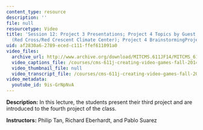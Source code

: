 ```yaml
---
content_type: resource
description: ''
file: null
resourcetype: Video
title: 'Session 12: Project 3 Presentations; Project 4 Topics by Guest Pablo Suarez
  (Red Cross/Red Crescent Climate Center); Project 4 BrainstormingProject 4 Brainstorming'
uid: af2830a6-2789-eced-c111-ffef611091a0
video_files:
  archive_url: http://www.archive.org/download/MITCMS.611JF14/MITCMS_611JF14_lec12_300k.mp4
  video_captions_file: /courses/cms-611j-creating-video-games-fall-2014/4a9c3eab4a4f557d97ba4c33e1e400c7_9is-GrNpNvA.vtt
  video_thumbnail_file: null
  video_transcript_file: /courses/cms-611j-creating-video-games-fall-2014/1aaacb0ae86c375a45c00d44ff238859_9is-GrNpNvA.pdf
video_metadata:
  youtube_id: 9is-GrNpNvA
---
```


**Description:** In this lecture, the students present their third project and are introduced to the fourth project of the class.

**Instructors:** Philip Tan, Richard Eberhardt, and Pablo Suarez